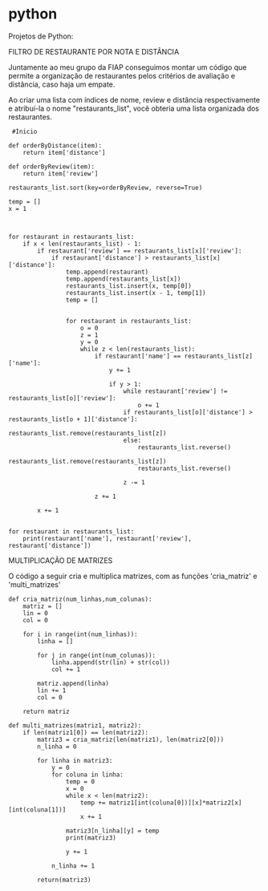 # python
Projetos de Python: 

FILTRO DE RESTAURANTE POR NOTA E DISTÂNCIA

  Juntamente ao meu grupo da FIAP conseguimos montar um código que permite a organização de restaurantes pelos critérios de avaliação e distância, caso haja um empate.
  
  Ao criar uma lista com índices de nome, review e distância respectivamente e atribuí-la o nome "restaurants_list", você obteria uma lista organizada dos restaurantes.
  
 
     #Ínicio

    def orderByDistance(item):
        return item['distance'] 

    def orderByReview(item):
        return item['review']

    restaurants_list.sort(key=orderByReview, reverse=True)

    temp = []
    x = 1



    for restaurant in restaurants_list:
        if x < len(restaurants_list) - 1:
            if restaurant['review'] == restaurants_list[x]['review']:
                if restaurant['distance'] > restaurants_list[x]['distance']:
                    temp.append(restaurant)
                    temp.append(restaurants_list[x])
                    restaurants_list.insert(x, temp[0])
                    restaurants_list.insert(x - 1, temp[1])
                    temp = []


                    for restaurant in restaurants_list:
                        o = 0
                        z = 1
                        y = 0
                        while z < len(restaurants_list):
                            if restaurant['name'] == restaurants_list[z]['name']:
                                y += 1

                                if y > 1:
                                    while restaurant['review'] != restaurants_list[o]['review']:
                                        o += 1
                                    if restaurants_list[o]['distance'] > restaurants_list[o + 1]['distance']:
                                        restaurants_list.remove(restaurants_list[z])
                                    else:
                                        restaurants_list.reverse()
                                        restaurants_list.remove(restaurants_list[z])
                                        restaurants_list.reverse()

                                    z -= 1

                            z += 1

            x += 1


    for restaurant in restaurants_list:
        print(restaurant['name'], restaurant['review'], restaurant['distance'])



MULTIPLICAÇÃO DE MATRIZES

O código a seguir cria e multiplica matrizes, com as funções 'cria_matriz' e 'multi_matrizes'

    def cria_matriz(num_linhas,num_colunas):
        matriz = []
        lin = 0
        col = 0

        for i in range(int(num_linhas)):
            linha = []

            for j in range(int(num_colunas)):
                linha.append(str(lin) + str(col))
                col += 1

            matriz.append(linha)
            lin += 1
            col = 0

        return matriz

    def multi_matrizes(matriz1, matriz2):
        if len(matriz1[0]) == len(matriz2):
            matriz3 = cria_matriz(len(matriz1), len(matriz2[0]))
            n_linha = 0

            for linha in matriz3:    
                y = 0
                for coluna in linha:
                    temp = 0
                    x = 0
                    while x < len(matriz2):
                        temp += matriz1[int(coluna[0])][x]*matriz2[x][int(coluna[1])]
                        x += 1

                    matriz3[n_linha][y] = temp
                    print(matriz3)

                    y += 1

                n_linha += 1

            return(matriz3)
